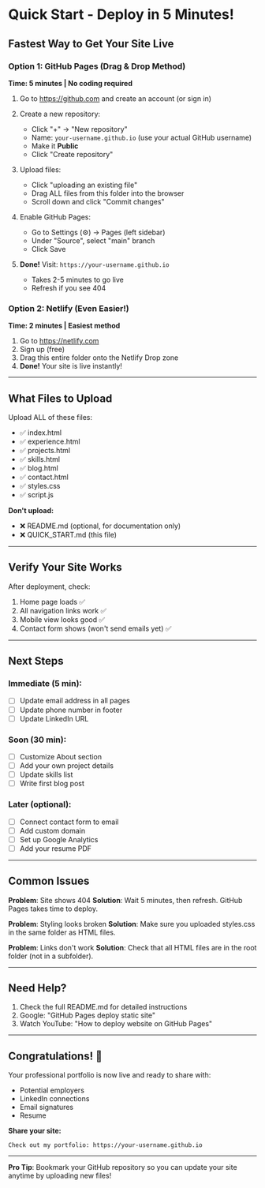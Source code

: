 # Quick Start - Deploy in 5 Minutes!

## Fastest Way to Get Your Site Live

### Option 1: GitHub Pages (Drag & Drop Method)

**Time: 5 minutes | No coding required**

1. Go to https://github.com and create an account (or sign in)

2. Create a new repository:
   - Click "+" → "New repository"
   - Name: `your-username.github.io` (use your actual GitHub username)
   - Make it **Public**
   - Click "Create repository"

3. Upload files:
   - Click "uploading an existing file"
   - Drag ALL files from this folder into the browser
   - Scroll down and click "Commit changes"

4. Enable GitHub Pages:
   - Go to Settings (⚙️) → Pages (left sidebar)
   - Under "Source", select "main" branch
   - Click Save

5. **Done!** Visit: `https://your-username.github.io`
   - Takes 2-5 minutes to go live
   - Refresh if you see 404

### Option 2: Netlify (Even Easier!)

**Time: 2 minutes | Easiest method**

1. Go to https://netlify.com
2. Sign up (free)
3. Drag this entire folder onto the Netlify Drop zone
4. **Done!** Your site is live instantly!

---

## What Files to Upload

Upload ALL of these files:
- ✅ index.html
- ✅ experience.html
- ✅ projects.html
- ✅ skills.html
- ✅ blog.html
- ✅ contact.html
- ✅ styles.css
- ✅ script.js

**Don't upload:**
- ❌ README.md (optional, for documentation only)
- ❌ QUICK_START.md (this file)

---

## Verify Your Site Works

After deployment, check:
1. Home page loads ✅
2. All navigation links work ✅
3. Mobile view looks good ✅
4. Contact form shows (won't send emails yet) ✅

---

## Next Steps

### Immediate (5 min):
- [ ] Update email address in all pages
- [ ] Update phone number in footer
- [ ] Update LinkedIn URL

### Soon (30 min):
- [ ] Customize About section
- [ ] Add your own project details
- [ ] Update skills list
- [ ] Write first blog post

### Later (optional):
- [ ] Connect contact form to email
- [ ] Add custom domain
- [ ] Set up Google Analytics
- [ ] Add your resume PDF

---

## Common Issues

**Problem**: Site shows 404
**Solution**: Wait 5 minutes, then refresh. GitHub Pages takes time to deploy.

**Problem**: Styling looks broken
**Solution**: Make sure you uploaded styles.css in the same folder as HTML files.

**Problem**: Links don't work
**Solution**: Check that all HTML files are in the root folder (not in a subfolder).

---

## Need Help?

1. Check the full README.md for detailed instructions
2. Google: "GitHub Pages deploy static site"
3. Watch YouTube: "How to deploy website on GitHub Pages"

---

## Congratulations! 🎉

Your professional portfolio is now live and ready to share with:
- Potential employers
- LinkedIn connections
- Email signatures
- Resume

**Share your site:**
```
Check out my portfolio: https://your-username.github.io
```

---

**Pro Tip**: Bookmark your GitHub repository so you can update your site anytime by uploading new files!
